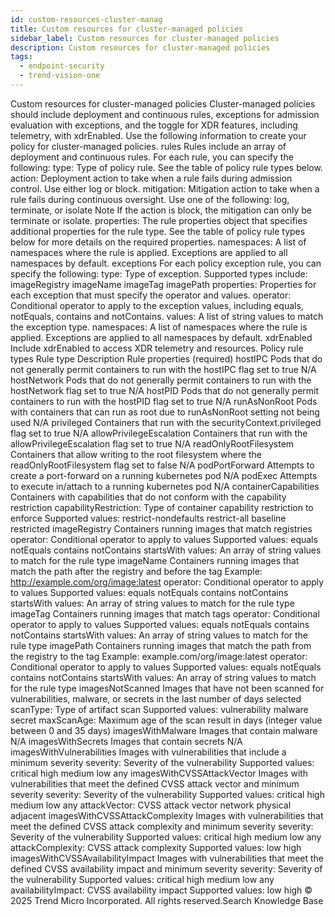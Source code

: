 ```yaml
---
id: custom-resources-cluster-manag
title: Custom resources for cluster-managed policies
sidebar_label: Custom resources for cluster-managed policies
description: Custom resources for cluster-managed policies
tags:
  - endpoint-security
  - trend-vision-one
---
```


 Custom resources for cluster-managed policies Cluster-managed policies should include deployment and continuous rules, exceptions for admission evaluation with exceptions, and the toggle for XDR features, including telemetry, with xdrEnabled. Use the following information to create your policy for cluster-managed policies. rules Rules include an array of deployment and continuous rules. For each rule, you can specify the following: type: Type of policy rule. See the table of policy rule types below. action: Deployment action to take when a rule fails during admission control. Use either log or block. mitigation: Mitigation action to take when a rule fails during continuous oversight. Use one of the following: log, terminate, or isolate Note If the action is block, the mitigation can only be terminate or isolate. properties: The rule properties object that specifies additional properties for the rule type. See the table of policy rule types below for more details on the required properties. namespaces: A list of namespaces where the rule is applied. Exceptions are applied to all namespaces by default. exceptions For each policy exception rule, you can specify the following: type: Type of exception. Supported types include: imageRegistry imageName imageTag imagePath properties: Properties for each exception that must specify the operator and values. operator: Conditional operator to apply to the exception values, including equals, notEquals, contains and notContains. values: A list of string values to match the exception type. namespaces: A list of namespaces where the rule is applied. Exceptions are applied to all namespaces by default. xdrEnabled Include xdrEnabled to access XDR telemetry and resources. Policy rule types Rule type Description Rule properties (required) hostIPC Pods that do not generally permit containers to run with the hostIPC flag set to true N/A hostNetwork Pods that do not generally permit containers to run with the hostNetwork flag set to true N/A hostPID Pods that do not generally permit containers to run with the hostPID flag set to true N/A runAsNonRoot Pods with containers that can run as root due to runAsNonRoot setting not being used N/A privileged Containers that run with the securityContext.privileged flag set to true N/A allowPrivilegeEscalation Containers that run with the allowPrivilegeEscalation flag set to true N/A readOnlyRootFilesystem Containers that allow writing to the root filesystem where the readOnlyRootFilesystem flag set to false N/A podPortForward Attempts to create a port-forward on a running kubernetes pod N/A podExec Attempts to execute in/attach to a running kubernetes pod N/A containerCapabilities Containers with capabilities that do not conform with the capability restriction capabilityRestriction: Type of container capability restriction to enforce Supported values: restrict-nondefaults restrict-all baseline restricted imageRegistry Containers running images that match registries operator: Conditional operator to apply to values Supported values: equals notEquals contains notContains startsWith values: An array of string values to match for the rule type imageName Containers running images that match the path after the registry and before the tag Example: http://example.com/org/image:latest operator: Conditional operator to apply to values Supported values: equals notEquals contains notContains startsWith values: An array of string values to match for the rule type imageTag Containers running images that match tags operator: Conditional operator to apply to values Supported values: equals notEquals contains notContains startsWith values: An array of string values to match for the rule type imagePath Containers running images that match the path from the registry to the tag Example: example.com/org/image:latest operator: Conditional operator to apply to values Supported values: equals notEquals contains notContains startsWith values: An array of string values to match for the rule type imagesNotScanned Images that have not been scanned for vulnerabilities, malware, or secrets in the last number of days selected scanType: Type of artifact scan Supported values: vulnerability malware secret maxScanAge: Maximum age of the scan result in days (integer value between 0 and 35 days) imagesWithMalware Images that contain malware N/A imagesWithSecrets Images that contain secrets N/A imagesWithVulnerabilities Images with vulnerabilities that include a minimum severity severity: Severity of the vulnerability Supported values: critical high medium low any imagesWithCVSSAttackVector Images with vulnerabilities that meet the defined CVSS attack vector and minimum severity severity: Severity of the vulnerability Supported values: critical high medium low any attackVector: CVSS attack vector network physical adjacent imagesWithCVSSAttackComplexity Images with vulnerabilities that meet the defined CVSS attack complexity and minimum severity severity: Severity of the vulnerability Supported values: critical high medium low any attackComplexity: CVSS attack complexity Supported values: low high imagesWithCVSSAvailabilityImpact Images with vulnerabilities that meet the defined CVSS availability impact and minimum severity severity: Severity of the vulnerability Supported values: critical high medium low any availabilityImpact: CVSS availability impact Supported values: low high © 2025 Trend Micro Incorporated. All rights reserved.Search Knowledge Base
